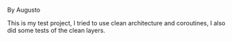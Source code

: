 By Augusto

This is my test project, I tried to use clean architecture and coroutines, I also did some tests of the clean layers.